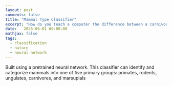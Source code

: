 ```yaml
---
layout: post
comments: false
title: "Mammal Type Classifier"
excerpt: "How do you teach a computer the difference between a carnivore and a marsupial when they've never seen either before?"
date:   2025-06-01 00:00:00
mathjax: false
tags: 
  - classification
  - nature
  - neural network
---
```


Built using a pretrained neural network. This classifier can identify and categorize mammals into one of five primary groups: primates, rodents, ungulates, carnivores, and marsupials